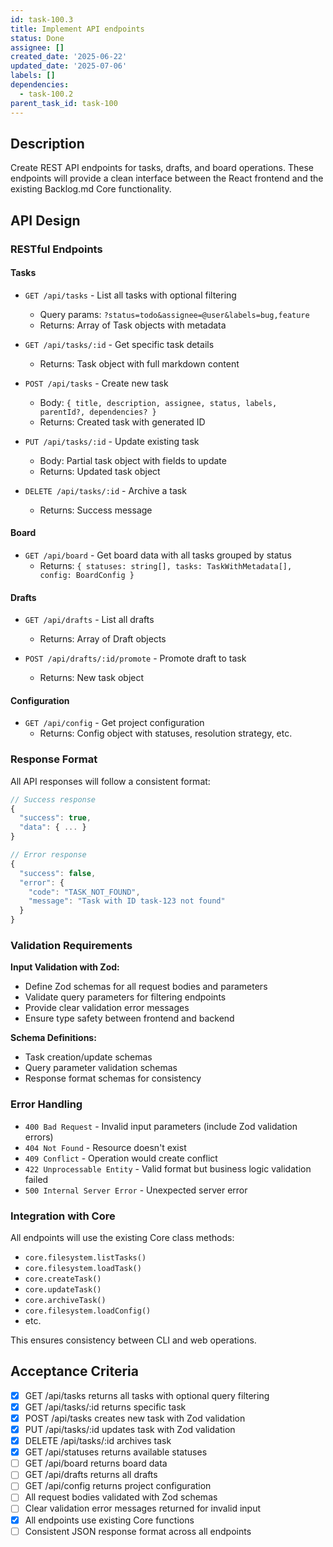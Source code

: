 ```yaml
---
id: task-100.3
title: Implement API endpoints
status: Done
assignee: []
created_date: '2025-06-22'
updated_date: '2025-07-06'
labels: []
dependencies:
  - task-100.2
parent_task_id: task-100
---
```


## Description

Create REST API endpoints for tasks, drafts, and board operations. These endpoints will provide a clean interface between the React frontend and the existing Backlog.md Core functionality.

## API Design

### RESTful Endpoints

#### Tasks

- `GET /api/tasks` - List all tasks with optional filtering
  - Query params: `?status=todo&assignee=@user&labels=bug,feature`
  - Returns: Array of Task objects with metadata
  
- `GET /api/tasks/:id` - Get specific task details
  - Returns: Task object with full markdown content
  
- `POST /api/tasks` - Create new task
  - Body: `{ title, description, assignee, status, labels, parentId?, dependencies? }`
  - Returns: Created task with generated ID
  
- `PUT /api/tasks/:id` - Update existing task
  - Body: Partial task object with fields to update
  - Returns: Updated task object
  
- `DELETE /api/tasks/:id` - Archive a task
  - Returns: Success message

#### Board

- `GET /api/board` - Get board data with all tasks grouped by status
  - Returns: `{ statuses: string[], tasks: TaskWithMetadata[], config: BoardConfig }`

#### Drafts

- `GET /api/drafts` - List all drafts
  - Returns: Array of Draft objects
  
- `POST /api/drafts/:id/promote` - Promote draft to task
  - Returns: New task object

#### Configuration

- `GET /api/config` - Get project configuration
  - Returns: Config object with statuses, resolution strategy, etc.

### Response Format

All API responses will follow a consistent format:

```typescript
// Success response
{
  "success": true,
  "data": { ... }
}

// Error response
{
  "success": false,
  "error": {
    "code": "TASK_NOT_FOUND",
    "message": "Task with ID task-123 not found"
  }
}
```

### Validation Requirements

**Input Validation with Zod:**

- Define Zod schemas for all request bodies and parameters
- Validate query parameters for filtering endpoints
- Provide clear validation error messages
- Ensure type safety between frontend and backend

**Schema Definitions:**

- Task creation/update schemas
- Query parameter validation schemas
- Response format schemas for consistency

### Error Handling

- `400 Bad Request` - Invalid input parameters (include Zod validation errors)
- `404 Not Found` - Resource doesn't exist
- `409 Conflict` - Operation would create conflict
- `422 Unprocessable Entity` - Valid format but business logic validation failed
- `500 Internal Server Error` - Unexpected server error

### Integration with Core

All endpoints will use the existing Core class methods:

- `core.filesystem.listTasks()`
- `core.filesystem.loadTask()`
- `core.createTask()`
- `core.updateTask()`
- `core.archiveTask()`
- `core.filesystem.loadConfig()`
- etc.

This ensures consistency between CLI and web operations.

## Acceptance Criteria

- [x] GET /api/tasks returns all tasks with optional query filtering
- [x] GET /api/tasks/:id returns specific task
- [x] POST /api/tasks creates new task with Zod validation
- [x] PUT /api/tasks/:id updates task with Zod validation
- [x] DELETE /api/tasks/:id archives task
- [x] GET /api/statuses returns available statuses
- [ ] GET /api/board returns board data
- [ ] GET /api/drafts returns all drafts
- [ ] GET /api/config returns project configuration
- [ ] All request bodies validated with Zod schemas
- [ ] Clear validation error messages returned for invalid input
- [x] All endpoints use existing Core functions
- [ ] Consistent JSON response format across all endpoints

